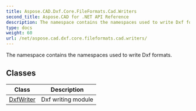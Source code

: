 ```yaml
---
title: Aspose.CAD.Dxf.Core.FileFormats.Cad.Writers
second_title: Aspose.CAD for .NET API Reference
description: The namespace contains the namespaces used to write Dxf formats
type: docs
weight: 60
url: /net/aspose.cad.dxf.core.fileformats.cad.writers/
---
```

The namespace contains the namespaces used to write Dxf formats.

## Classes

| Class | Description |
| --- | --- |
| [DxfWriter](./dxfwriter/) | Dxf writing module |


